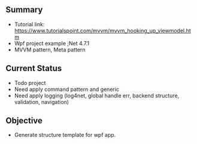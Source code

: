 ## Summary	
*	Tutorial link: https://www.tutorialspoint.com/mvvm/mvvm_hooking_up_viewmodel.htm
*	Wpf project example ;Net 4.7.1
*	MVVM pattern, Meta pattern
## Current Status
*	Todo project
*	Need apply command pattern and generic 
*	Need apply logging (log4net, global handle err, backend structure, validation, navigation)
## Objective
*	Generate structure template for wpf app.	